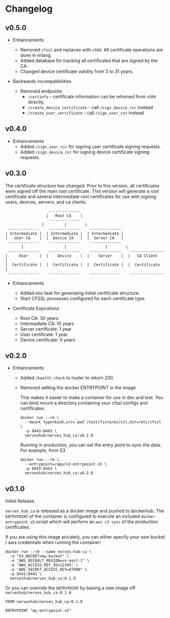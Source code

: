 # Changelog

## v0.5.0

* Enhancements
  * Removed `cfssl` and replaces with `x509`. All certificate operations are
    done in erlang.
  * Added database for tracking all certificates that are signed by the CA.
  * Changed device certificate validity from 5 to 31 years.

* Backwards incompatibilities
  * Removed endpoints
    * `/certinfo` - certificate information can be retreived from `x509` directly.
    * `/create_device_certificate` - call `/sign_device_csr` instead
    * `/create_user_certificate` - call `/sign_user_csr` instead


## v0.4.0

* Enhancements
  * Added `/sign_user_csr` for signing user certificate signing requests.
  * Added `/sign_device_csr` for signing device certificate signing requests.

## v0.3.0

The certificate structure has changed.
Prior to this version, all certificates were signed off the main root certificate.
This version will generate a root certificate and several intermediate root
certificates for use with signing users, devices, servers, and ca clients.

```
                   --------------
                  |   Root CA    |
                   --------------
                /         |        \
 --------------    --------------    --------------
| Intermediate |  | Intermediate |  | Intermediate |
|   User CA    |  |  Device CA   |  |  Server CA   |
 --------------    --------------    --------------
       |                  |                 |        \
 --------------    --------------    --------------    ---------------
|     User     |  |    Device    |  |    Server    |  |   CA Client   |
|  Certificate |  |  Certificate |  |  Certificate |  |  Certificate  |
 --------------    --------------    --------------    ---------------
```


* Enhancements
  * Added mix task for generating initial certificate structure.
  * Start CFSSL processes configured for each certificate type.

* Certificate Expirations
  * Root CA: 30 years
  * Intermediate CA: 10 years
  * Server certificate: 1 year
  * User certificate: 1 year
  * Device certificate: 5 years

## v0.2.0

* Enhancements
  * Added `/health_check` to router to return 200.
  * Removed setting the docker ENTRYPOINT in the image.

    This makes it easier to make a container for use in dev and test.
    You can bind mount a directory containing your cfssl configs and
    certificates.

    ```
    docker run --rm \
      --mount type=bind,src=`pwd`/test/fixtures/ssl,dst=/etc/cfssl \
      -p 8443:8443 \
      nerveshub/nerves_hub_ca:v0.2.0
    ```

    Running in production, you can set the entry point to sync the data.
    For example, from S3
    ```
    docker run --rm \
      --entrypoint=/app/s3-entrypoint.sh \
      -p 8443:8443 \
      nerveshub/nerves_hub_ca:v0.2.0
    ```

## v0.1.0

Initial Release.

`nerves_hub_ca` is released as a docker image and pushed to dockerhub.
The `ENTRYPOINT` of the container is configured to execute an included
`docker-entrypoint.sh` script which will perform an `aws s3 sync` of the
production certificates.

If you are using this image privately, you can either
specify your own bucket / aws credentials when running the container:

```
docker run --rm --name nerves-hub-ca \
  -e "S3_BUCKET=my-bucket" \
  -e "AWS_DEFAULT_REGION=us-east-1" \
  -e "AWS_ACCESS_KEY_ID=12345" \
  -e "AWS_SECRET_ACCESS_KEY=67890" \
  -p 8443:8443 \
  nerveshub/nerves_hub_ca:0.1.0
```

Or you can override the `ENTRYPOINT` by basing a new image off
`nerveshub/nerves_hub_ca:0.1.0`

```
FROM nerveshub/nerves_hub_ca:0.1.0

ENTRYPOINT "my-entrypoint.sh"
```
